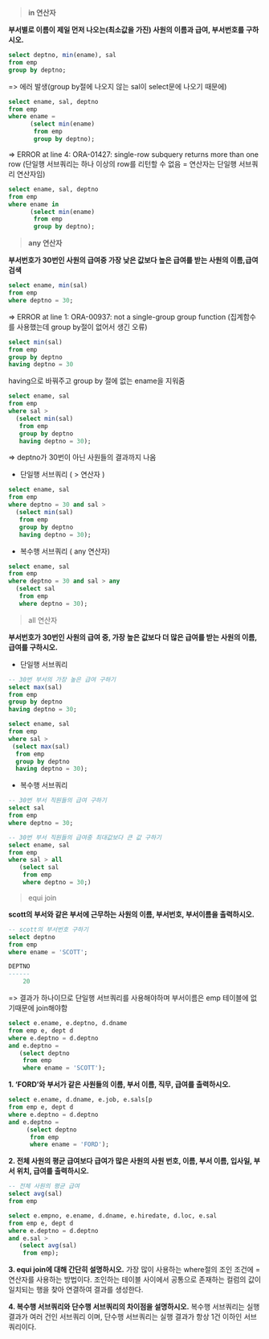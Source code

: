 > **in 연산자**
> 

**부서별로 이름이 제일 먼저 나오는(최소값을 가진) 사원의 이름과 급여, 부서번호를 구하시오.**

```sql
select deptno, min(ename), sal
from emp
group by deptno;
```

=> 에러 발생(group by절에 나오지 않는 sal이 select문에 나오기 때문에)

```sql
select ename, sal, deptno
from emp
where ename = 
      (select min(ename)
       from emp
       group by deptno);
```

=> ERROR at line 4:
      ORA-01427: single-row subquery returns more than one row
 (단일행 서브쿼리는 하나 이상의 row를 리턴할 수 없음 = 연산자는 단일행 서브쿼리 연산자임)

```sql
select ename, sal, deptno
from emp
where ename in
      (select min(ename)
       from emp
       group by deptno);
```

> **any 연산자**
> 

**부서번호가 30번인 사원의 급여중 가장 낮은 값보다 높은 급여를 받는 사원의 이름,급여 검색**

```sql
select ename, min(sal)
from emp
where deptno = 30;
```

=> ERROR at line 1:
      ORA-00937: not a single-group group function
      (집계함수를 사용했는데 group by절이 없어서 생긴 오류)

```sql
select min(sal)
from emp
group by deptno
having deptno = 30
```

having으로 바꿔주고 group by 절에 없는 ename을 지워줌

```sql
select ename, sal
from emp
where sal >
  (select min(sal)
   from emp
   group by deptno
   having deptno = 30);
```

=> deptno가 30번이 아닌 사원들의 결과까지 나옴

- 단일행 서브쿼리 ( > 연산자 )

```sql
select ename, sal
from emp
where deptno = 30 and sal >
  (select min(sal)
   from emp
   group by deptno
   having deptno = 30);
```

- 복수행 서브쿼리 ( any 연산자)

```sql
select ename, sal
from emp
where deptno = 30 and sal > any
  (select sal
   from emp
   where deptno = 30);
```

> all 연산자
> 

**부서번호가 30번인 사원의 급여 중, 가장 높은 값보다 더 많은 급여를 받는 사원의 이름, 급여를 구하시오.**

- 단일행 서브쿼리

```sql
-- 30번 부서의 가장 높은 급여 구하기 
select max(sal)
from emp
group by deptno 
having deptno = 30;
```

```sql
select ename, sal
from emp
where sal >
 (select max(sal)
  from emp
  group by deptno 
  having deptno = 30);
```

- 복수행 서브쿼리

```sql
-- 30번 부서 직원들의 급여 구하기
select sal
from emp
where deptno = 30;
```

```sql
-- 30번 부서 직원들의 급여중 최대값보다 큰 값 구하기 
select ename, sal
from emp
where sal > all
   (select sal
    from emp
    where deptno = 30;)
```

> equi join
> 

**scott의 부서와 같은 부서에 근무하는 사원의 이름, 부서번호, 부서이름을 출력하시오.**

```sql
-- scott의 부서번호 구하기
select deptno
from emp
where ename = 'SCOTT';
```

```sql
DEPTNO
------
    20
```

=> 결과가 하나이므로 단일행 서브쿼리를 사용해야하며 부서이름은 emp 테이블에 없기때문에 join해야함

```sql
select e.ename, e.deptno, d.dname
from emp e, dept d
where e.deptno = d.deptno
and e.deptno =
   (select deptno
    from emp
    where ename = 'SCOTT');
```

**1. ‘FORD’와 부서가 같은 사원들의 이름, 부서 이름, 직무, 급여를 출력하시오.**

```sql
select e.ename, d.dname, e.job, e.sals[p
from emp e, dept d
where e.deptno = d.deptno
and e.deptno = 
     (select deptno
      from emp
      where ename = 'FORD');
```

**2. 전체 사원의 평균 급여보다 급여가 많은 사원의 사원 번호, 이름, 부서 이름, 입사일, 부서 위치, 급여를 출력하시오.**

```sql
-- 전체 사원의 평균 급여
select avg(sal)
from emp
```

```sql
select e.empno, e.ename, d.dname, e.hiredate, d.loc, e.sal
from emp e, dept d
where e.deptno = d.deptno
and e.sal >
   (select avg(sal)
    from emp);
```

**3. equi join에 대해 간단히 설명하시오.**
가장 많이 사용하는 where절의 조인 조건에 = 연산자를 사용하는 방법이다.
조인하는 테이블 사이에서 공통으로 존재하는 컬럼의 값이 일치되는 행을 찾아 연결하여 결과를 생성한다.

**4. 복수행 서브쿼리와 단수행 서브쿼리의 차이점을 설명하시오.**
복수행 서브쿼리는 실행 결과가 여러 건인 서브쿼리 이며,
단수행 서브쿼리는 실행 결과가 항상 1건 이하인 서브쿼리이다.
